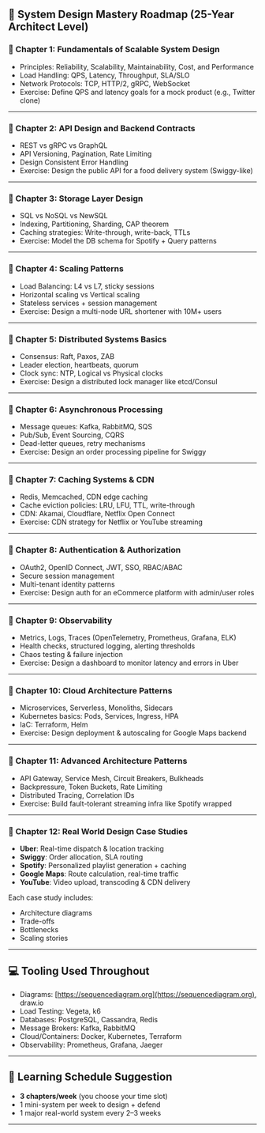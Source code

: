 
## 🧠 System Design Mastery Roadmap (25-Year Architect Level)

### **📘 Chapter 1: Fundamentals of Scalable System Design**

* Principles: Reliability, Scalability, Maintainability, Cost, and Performance
* Load Handling: QPS, Latency, Throughput, SLA/SLO
* Network Protocols: TCP, HTTP/2, gRPC, WebSocket
* Exercise: Define QPS and latency goals for a mock product (e.g., Twitter clone)

---

### **📘 Chapter 2: API Design and Backend Contracts**

* REST vs gRPC vs GraphQL
* API Versioning, Pagination, Rate Limiting
* Design Consistent Error Handling
* Exercise: Design the public API for a food delivery system (Swiggy-like)

---

### **📘 Chapter 3: Storage Layer Design**

* SQL vs NoSQL vs NewSQL
* Indexing, Partitioning, Sharding, CAP theorem
* Caching strategies: Write-through, write-back, TTLs
* Exercise: Model the DB schema for Spotify + Query patterns

---

### **📘 Chapter 4: Scaling Patterns**

* Load Balancing: L4 vs L7, sticky sessions
* Horizontal scaling vs Vertical scaling
* Stateless services + session management
* Exercise: Design a multi-node URL shortener with 10M+ users

---

### **📘 Chapter 5: Distributed Systems Basics**

* Consensus: Raft, Paxos, ZAB
* Leader election, heartbeats, quorum
* Clock sync: NTP, Logical vs Physical clocks
* Exercise: Design a distributed lock manager like etcd/Consul

---

### **📘 Chapter 6: Asynchronous Processing**

* Message queues: Kafka, RabbitMQ, SQS
* Pub/Sub, Event Sourcing, CQRS
* Dead-letter queues, retry mechanisms
* Exercise: Design an order processing pipeline for Swiggy

---

### **📘 Chapter 7: Caching Systems & CDN**

* Redis, Memcached, CDN edge caching
* Cache eviction policies: LRU, LFU, TTL, write-through
* CDN: Akamai, Cloudflare, Netflix Open Connect
* Exercise: CDN strategy for Netflix or YouTube streaming

---

### **📘 Chapter 8: Authentication & Authorization**

* OAuth2, OpenID Connect, JWT, SSO, RBAC/ABAC
* Secure session management
* Multi-tenant identity patterns
* Exercise: Design auth for an eCommerce platform with admin/user roles

---

### **📘 Chapter 9: Observability**

* Metrics, Logs, Traces (OpenTelemetry, Prometheus, Grafana, ELK)
* Health checks, structured logging, alerting thresholds
* Chaos testing & failure injection
* Exercise: Design a dashboard to monitor latency and errors in Uber

---

### **📘 Chapter 10: Cloud Architecture Patterns**

* Microservices, Serverless, Monoliths, Sidecars
* Kubernetes basics: Pods, Services, Ingress, HPA
* IaC: Terraform, Helm
* Exercise: Design deployment & autoscaling for Google Maps backend

---

### **📘 Chapter 11: Advanced Architecture Patterns**

* API Gateway, Service Mesh, Circuit Breakers, Bulkheads
* Backpressure, Token Buckets, Rate Limiting
* Distributed Tracing, Correlation IDs
* Exercise: Build fault-tolerant streaming infra like Spotify wrapped

---

### **📘 Chapter 12: Real World Design Case Studies**

* **Uber**: Real-time dispatch & location tracking
* **Swiggy**: Order allocation, SLA routing
* **Spotify**: Personalized playlist generation + caching
* **Google Maps**: Route calculation, real-time traffic
* **YouTube**: Video upload, transcoding & CDN delivery

Each case study includes:

* Architecture diagrams
* Trade-offs
* Bottlenecks
* Scaling stories

---

## 💻 Tooling Used Throughout

* Diagrams: [https://sequencediagram.org](https://sequencediagram.org), draw\.io
* Load Testing: Vegeta, k6
* Databases: PostgreSQL, Cassandra, Redis
* Message Brokers: Kafka, RabbitMQ
* Cloud/Containers: Docker, Kubernetes, Terraform
* Observability: Prometheus, Grafana, Jaeger

---

## 📅 Learning Schedule Suggestion

* **3 chapters/week** (you choose your time slot)
* 1 mini-system per week to design + defend
* 1 major real-world system every 2–3 weeks

---
